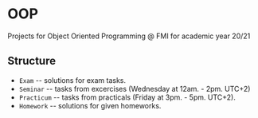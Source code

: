 # OOP 

Projects for Object Oriented Programming @ FMI for academic year 20/21

## Structure

* `Exam` -- solutions for exam tasks.
* `Seminar` -- tasks from excercises (Wednesday at 12am. - 2pm. UTC+2)
* `Practicum` -- tasks from practicals (Friday at 3pm. - 5pm. UTC+2).
* `Homework` -- solutions for given homeworks.

 
